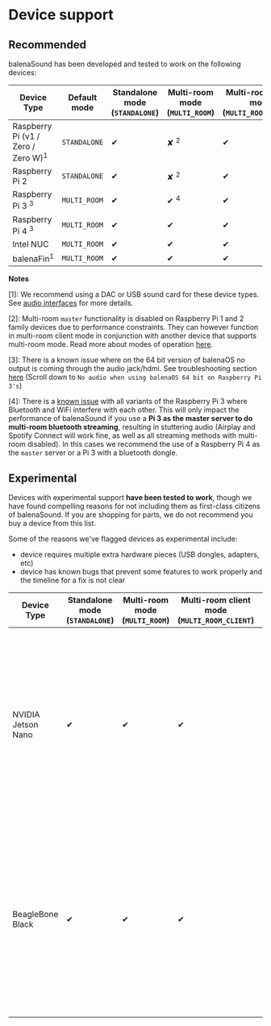 # Device support

## Recommended

balenaSound has been developed and tested to work on the following devices:

| Device Type                                   | Default mode | Standalone mode (`STANDALONE`) | Multi-room mode (`MULTI_ROOM`) | Multi-room client mode (`MULTI_ROOM_CLIENT`) |
| --------------------------------------------- | ------------ | ------------------------------ | ------------------------------ | -------------------------------------------- |
| Raspberry Pi (v1 / Zero / Zero W)<sup>1</sup> | `STANDALONE` | ✔                              | ✘ <sup>2</sup>                 | ✔                                            |
| Raspberry Pi 2                                | `STANDALONE` | ✔                              | ✘ <sup>2</sup>                 | ✔                                            |
| Raspberry Pi 3 <sup>3</sup>                   | `MULTI_ROOM` | ✔                              | ✔ <sup>4</sup>                 | ✔                                            |
| Raspberry Pi 4 <sup>3</sup>                   | `MULTI_ROOM` | ✔                              | ✔                              | ✔                                            |
| Intel NUC                                     | `MULTI_ROOM` | ✔                              | ✔                              | ✔                                            |
| balenaFin<sup>1</sup>                         | `MULTI_ROOM` | ✔                              | ✔                              | ✔                                            |

**Notes**

[1]: We recommend using a DAC or USB sound card for these device types. See [audio interfaces](audio-interfaces) for more details.

[2]: Multi-room `master` functionality is disabled on Raspberry Pi 1 and 2 family devices due to performance constraints. They can however function in multi-room client mode in conjunction with another device that supports multi-room mode. Read more about modes of operation [here](usage#modes-of-operation).

[3]: There is a known issue where on the 64 bit version of balenaOS no output is coming through the audio jack/hdmi. See troubleshooting section [here](https://balena-labs-projects.github.io/balena-sound/support#no-audio-when-using-balenaos-64-bit-on-raspberry-pi-3s) (Scroll down to `No audio when using balenaOS 64 bit on Raspberry Pi 3's`)

[4]: There is a [known issue](https://github.com/raspberrypi/linux/issues/1444) with all variants of the Raspberry Pi 3 where Bluetooth and WiFi interfere with each other. This will only impact the performance of balenaSound if you use a **Pi 3 as the master server to do multi-room bluetooth streaming**, resulting in stuttering audio (Airplay and Spotify Connect will work fine, as well as all streaming methods with multi-room disabled). In this cases we recommend the use of a Raspberry Pi 4 as the `master` server or a Pi 3 with a bluetooth dongle.

## Experimental

Devices with experimental support **have been tested to work**, though we have found compelling reasons for not including them as first-class citizens of balenaSound. If you are shopping for parts, we do not recommend you buy a device from this list.

Some of the reasons we've flagged devices as experimental include:

- device requires multiple extra hardware pieces (USB dongles, adapters, etc)
- device has known bugs that prevent some features to work properly and the timeline for a fix is not clear

| Device Type        | Standalone mode (`STANDALONE`) | Multi-room mode (`MULTI_ROOM`) | Multi-room client mode (`MULTI_ROOM_CLIENT`) | Comments                                                                                                                                                                                                                                       |
| ------------------ | ------------------------------ | ------------------------------ | -------------------------------------------- | ---------------------------------------------------------------------------------------------------------------------------------------------------------------------------------------------------------------------------------------------- |
| NVIDIA Jetson Nano | ✔                              | ✔                              | ✔                                            | - Requires WiFi USB dongle (or ethernet cable)<br></br>- Requires Bluetooth USB dongle.<br></br>- No built-in audio support (see [this](https://github.com/balenablocks/audio/issues/35) bug). As a workaround, requires USB or DAC soundcard. |
| BeagleBone Black   | ✔                              | ✔                              | ✔                                            | - Requires WiFi USB dongle (or ethernet cable)<br></br>- Requires Bluetooth USB dongle.<br></br>- Requires USB sound card<br></br>- Requires USB hub as it has a single USB port                                                               |

